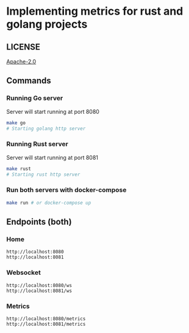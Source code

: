 # Implementing metrics for rust and golang projects

## LICENSE

[Apache-2.0](https://github.com/dimitrmo/metrics?tab=Apache-2.0-1-ov-file#readme)

## Commands

### Running Go server

Server will start running at port 8080

```sh
make go
# Starting golang http server
```

### Running Rust server

Server will start running at port 8081

```sh
make rust
# Starting rust http server
```

### Run both servers with docker-compose

```sh
make run # or docker-compose up
```

## Endpoints (both)

### Home

```
http://localhost:8080
http://localhost:8081
```

### Websocket

```
http://localhost:8080/ws
http://localhost:8081/ws
```

### Metrics

```
http://localhost:8080/metrics
http://localhost:8081/metrics
```
